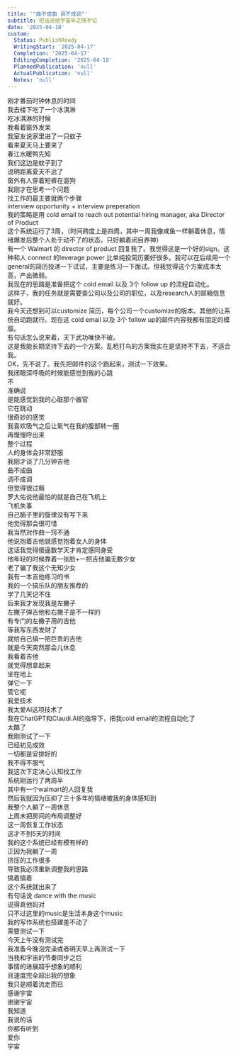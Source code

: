 ```yaml
---
title: '"曲不成曲 调不成调"'
subtitle: 把话说给宇宙听之随手记
date: '2025-04-18'
custom:
  Status: PublishReady
  WritingStart: '2025-04-17'
  Completion: '2025-04-17'
  EditingCompletion: '2025-04-18'
  PlannedPublication: 'null'
  ActualPublication: 'null'
  Notes: 'null'
---  
```

刚才番茄时钟休息的时间  
我去楼下吃了一个冰淇淋  
吃冰淇淋的时候  
我看着窗外发呆  
我室友说家里进了一只蚊子  
看来夏天马上要来了  
春江水暖鸭先知  
我们这边是蚊子到了  
说明距离夏天不远了  
窗外有人穿着短裤在遛狗    
我刚才在思考一个问题  
找工作的最主要就两个步骤  
interview opportunity + interview preperation  
我的策略是用 cold email to reach out potential hiring manager, aka Director of Product  
这个系统运行了3周，（时间跨度上是四周，其中一周我像咸鱼一样躺着休息，情绪爆发后整个人处于动不了的状态，只好躺着闭目养神）  
有一个 Walmart 的 director of product 回复我了。我觉得这是一个好的sign。这种和人 connect 的leverage power 比单纯投简历要好很多。我可以在后续用一个general的简历投递一下试试，主要是练习一下面试。但我觉得这个方案成本太高，产出微弱。  
我现在的思路是准备把这个 cold email 以及 3个 follow up 的流程自动化。  
这样子，我的任务就是需要查公司以及公司的职位，以及research人的邮箱信息就好。  
我今天还想到可以customize 简历，每个公司一个customize的版本。其他的让系统自动跑就行。现在这 cold email 以及 3个 follow up的邮件内容我都有固定的模版。  
有句话怎么说来着，天下武功唯快不破。  
这是我能长期坚持下去的一个方案。乱枪打鸟的方案我实在是坚持不下去，不适合我。  
OK，先不说了。我先把邮件的这个跑起来，测试一下效果。    
我闭眼深呼吸的时候能感觉到我的心跳  
不  
准确说  
是能感觉到我的心脏那个器官  
它在跳动  
很奇妙的感觉    
我喜欢吸气之后让氧气在我的腹部转一圈  
再慢慢呼出来  
整个过程  
人的身体会非常舒服    
我刚才谈了几分钟吉他  
曲不成曲  
调不成调  
但觉得很过瘾    
罗大佑说他最怕的就是自己在飞机上  
飞机失事  
自己脑子里的旋律没有写下来  
他觉得那会很可惜  
我当然对作曲一窍不通    
他说抱着吉他就感觉抱着女人的身体  
这话我觉得傻逼数学天才肯定感同身受  
他年轻的时候靠着一张脸+一把吉他骗无数少女  
老了骗了我这个无知少女    
我有一本吉他练习的书  
我的一个搞乐队的朋友推荐的  
学了几天记不住  
后来我才发现我是左撇子  
左撇子弹吉他和右撇子是不一样的  
有专门的左撇子用的吉他  
等我写东西发财了  
就给自己搞一把巨贵的吉他    
就是今天突然那会儿休息  
我看着吉他  
就觉得想拿起来  
坐在地上  
弹它一下  
管它呢    
我爱技术  
我太爱AI这项技术了  
我在ChatGPT和Claudi.AI的指导下，把我cold email的流程自动化了  
太酷了  
我刚测试了一下  
已经初见成效    
一切都是安排好的  
我不得不服气  
我这次下定决心认知找工作  
系统刚运行了两周半  
其中有一个walmart的人回复我  
然后我就因为压抑了三十多年的情绪被我的身体感知到  
我整个人躺了一周休息  
上周末把房间的布局调整好  
这一周恢复工作状态  
这才不到5天的时间  
我的这个系统已经有模有样的  
正因为我躺了一周  
挤压的工作很多  
导致我必须重新调整我的思路  
搞着搞着  
这个系统就出来了  
有句话说 dance with the music  
说得真他妈对  
只不过这里的music是生活本身这个music    
我的写作系统也搭建差不动了  
需要测试一下  
今天上午没有测试完  
我准备今晚泡完澡或者明天早上再测试一下    
当我和宇宙的节奏同步之后  
事情的进展超乎想象的顺利  
且速度完全超出我的想象  
我只是顺着流走而已  
感谢宇宙    
谢谢宇宙  
我知道  
我说的话  
你都有听到  
爱你  
宇宙    

